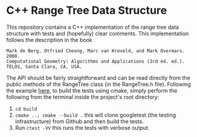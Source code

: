 # C++ Range Tree Data Structure

This repository contains a C++ implementation of the range tree data structure with tests
and (hopefully) clear comments. This implementation follows the description in the book

```
Mark de Berg, Otfried Cheong, Marc van Kreveld, and Mark Overmars. 2008.
Computational Geometry: Algorithms and Applications (3rd ed. ed.). TELOS, Santa Clara, CA, USA.
```

The API should be fairly straightforward and can be read directly from the public methods 
of the RangeTree class (in the RangeTree.h file). Following the example [here](https://github.com/snikulov/google-test-examples),
to build the tests using cmake, simply perform the following from the terminal inside the
project's root directory:

1. `cd build`
2. `cmake ..; cmake --build .` this will clone googletest (the testing infrastructure)
from Github and then build the tests.
3. Run `ctest -VV` this runs the tests with verbose output.
